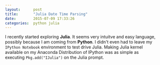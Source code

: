 ```yaml
---
layout:      post
title:       "Julia Date Time Parsing"
date:        2015-07-09 17:33:26
categories:  python julia
---
```


I recently started exploring **Julia**. It seems very intuitve and easy language, possibly because I am coming from **Python**. I didn't even had to leave my `IPython Notebook` environment to test drive Julia. Making Julia kernel available on my Anaconda Distribution of IPython was as simple as executing `Pkg.add("IJulia")` on the Julia prompt.



